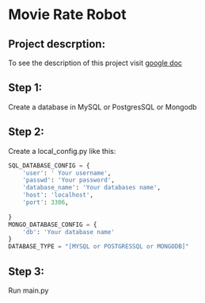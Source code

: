 # Movie Rate Robot

## Project descrption:
To see the description of this project visit [google doc](https://docs.google.com/document/d/1waeA6aBufEDCA4Qty2kNiiYDuxH-RxAoBA8ThovoWCw/edit)

## Step 1:
Create a database in MySQL or PostgresSQL or Mongodb

## Step 2:

Create a local_config.py like this:

```python
SQL_DATABASE_CONFIG = {
    'user': ' Your username',
    'passwd': 'Your password',
    'database_name': 'Your databases name',
    'host': 'localhost',
    'port': 3306,
    
}
MONGO_DATABASE_CONFIG = {
    'db': 'Your database name'
}
DATABASE_TYPE = "[MYSQL or POSTGRESSQL or MONGODB]"

```


## Step 3:
Run main.py